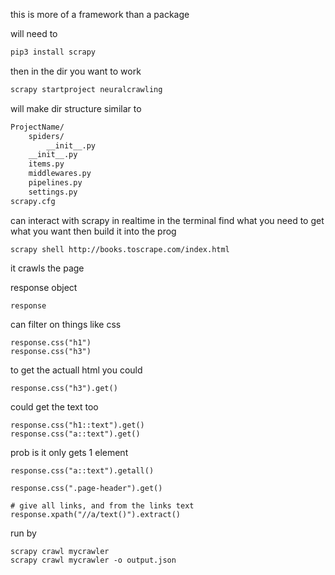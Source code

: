 this is more of a framework than a package

will need to 
```bash
pip3 install scrapy
```

then in the dir you want to work

```bash
scrapy startproject neuralcrawling
```

will make dir structure similar to 
```bash
ProjectName/
    spiders/
        __init__.py
    __init__.py
    items.py
    middlewares.py
    pipelines.py
    settings.py
scrapy.cfg
```

can interact with scrapy in realtime in the terminal
find what you need to get what you want then build it into the prog
```
scrapy shell http://books.toscrape.com/index.html
```

it crawls the page

response object
```
response
```

can filter on things like css
```
response.css("h1")
response.css("h3")
```

to get the actuall html you could
```
response.css("h3").get()
```

could get the text too
```
response.css("h1::text").get()
response.css("a::text").get()
```

prob is it only gets 1 element
```
response.css("a::text").getall()

response.css(".page-header").get()

# give all links, and from the links text
response.xpath("//a/text()").extract()
```

run by
```
scrapy crawl mycrawler
scrapy crawl mycrawler -o output.json
```
